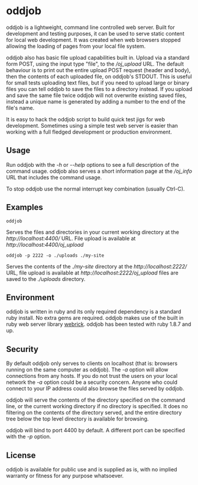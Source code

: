 # oddjob #

oddjob is a lightweight, command line controlled web server.  Built for
development and testing purposes, it can be used to serve static content for
local web development.  It was created when web browsers stopped allowing the
loading of pages from your local file system.

oddjob also has basic file upload capabilities built in. Upload via a standard
form POST, using the input type "file", to the */oj_upload* URL.  The default
behaviour is to print out the entire upload POST request (header and body),
then the contents of each uploaded file, on oddjob's STDOUT. This is useful for
small tests uploading text files, but if you need to upload large or binary
files you can tell oddjob to save the files to a directory instead. If you
upload and save the same file twice oddjob will not overwrite existing saved
files, instead a unique name is generated by adding a number to the end of the
file's name.

It is easy to hack the oddjob script to build quick test jigs for web
development. Sometimes using a simple test web server is easier than working
with a full fledged development or production environment.

## Usage ##

Run oddjob with the *-h* or *--help* options to see a full description of the
command usage. oddjob also serves a short information page at the
*/oj_info* URL that includes the command usage.

To stop oddjob use the normal interrupt key combination (usually Ctrl-C).

## Examples ##

    oddjob

Serves the files and directories in your current working directory at the
*http://localhost:4400/* URL.  File upload is available at
*http://localhost:4400/oj_upload*

    oddjob -p 2222 -o ./uploads ./my-site

Serves the contents of the *./my-site* directory at the
*http://localhost:2222/* URL, file upload is available at
*http://localhost:2222/oj_upload* files are saved to the
*./uploads* directory.

## Environment ##

oddjob is written in ruby and its only required dependency is a standard ruby
install. No extra gems are required.  oddjob makes use of the built in ruby
web server library [webrick](http://ruby-doc.org/stdlib-2.0.0/libdoc/webrick/rdoc/WEBrick.html).
oddjob has been tested with ruby 1.8.7 and up.

## Security ##

By default oddjob only serves to clients on localhost (that is: browsers
running on the same computer as oddjob).  The *-a* option will allow
connections from any hosts. If you do not trust the users on your local network
the *-a* option could be a security concern.  Anyone who could connect to your
IP address could also browse the files served by oddjob.

oddjob will serve the contents of the directory specified on the command line,
or the current working directory if no directory is specified. It does no
filtering on the contents of the directory served, and the entire directory
tree below the top level directory is available for browsing.

oddjob will bind to port 4400 by default. A different port can be specified
with the *-p* option.

## License ##

oddjob is available for public use and is supplied as is, with no implied
warranty or fitness for any purpose whatsoever.
